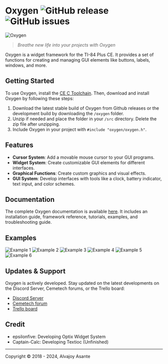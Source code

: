# Oxygen ![GitHub release](https://img.shields.io/github/release/Overload02/Oxygen) ![GitHub issues](https://img.shields.io/github/issues/Overload02/Oxygen)

![Oxygen](https://i.imgur.com/yFg0fCF.gif)
>*Breathe new life into your projects with Oxygen*

Oxygen is a widget framework for the TI-84 Plus CE. It provides a set of functions for creating and managing GUI elements like buttons, labels, windows, and more.

## Getting Started

To use Oxygen, install the [CE C Toolchain](https://github.com/CE-Programming/toolchain). Then, download and install Oxygen by following these steps:

1. Download the latest stable build of Oxygen from Github releases or the development build by downloading the `/oxygen` folder.
2. Unzip if needed and place the folder in your `/src` directory. Delete the zip file after unzipping.
3. Include Oxygen in your project with `#include "oxygen/oxygen.h"`.

## Features

- **Cursor System**: Add a movable mouse cursor to your GUI programs.
- **Widget System**: Create customizable GUI elements for different interfaces.
- **Graphical Functions**: Create custom graphics and visual effects.
- **GUI System**: Develop interfaces with tools like a clock, battery indicator, text input, and color schemes.

## Documentation

The complete Oxygen documentation is available [here](https://alvajoy.slite.page/p/_fJsK_ZwIdXyCh/Oxygen). It includes an installation guide, framework reference, tutorials, examples, and troubleshooting guide.

## Examples

![Example 1](https://i.imgur.com/sqW6fB6.gif) ![Example 2](https://i.imgur.com/wXRc4y9.png)
![Example 3](https://i.imgur.com/P3u2YA0.png) ![Example 4](https://i.imgur.com/bLaxWpE.png)
![Example 5](https://i.imgur.com/Mkf7S94.png) ![Example 6](https://i.imgur.com/vF63krQ.png)

## Updates & Support

Oxygen is actively developed. Stay updated on the latest developments on the Discord Server, Cemetech forums, or the Trello board:

- [Discord Server](https://discord.gg/xyUZgnD4UJ)
- [Cemetech forum](https://www.cemetech.net/forum/viewtopic.php?t=15070)
- [Trello board](https://www.cemetech.net/forum/viewtopic.php?t=18783)

## Credit 
- epsilonfive: Developing Optix Widget System 
- Captain-Calc: Developing Textioc (Unfinished)

---

Copyright © 2018 - 2024, Alvajoy Asante